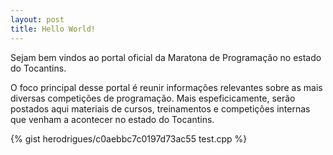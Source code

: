 ```yaml
---
layout: post
title: Hello World!
---
```


Sejam bem vindos ao portal oficial da Maratona de Programação no estado do Tocantins. 

O foco principal desse portal é reunir informações relevantes sobre as mais diversas competições de programação. Mais espeficicamente, 
serão postados aqui materiais de cursos, treinamentos e competições internas que venham a acontecer no estado do Tocantins.

{% gist herodrigues/c0aebbc7c0197d73ac55 test.cpp  %}